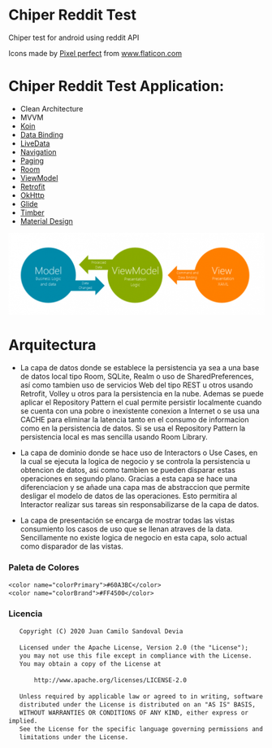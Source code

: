# Chiper Reddit Test
 Chiper test for android using reddit API
 
 <div>Icons made by <a href="https://www.flaticon.com/authors/pixel-perfect" title="Pixel perfect">Pixel perfect</a> from <a href="https://www.flaticon.com/" title="Flaticon">www.flaticon.com</a></div>
 
 # Chiper Reddit Test Application:
 - Clean Architecture
- MVVM
- [Koin](https://insert-koin.io/)
- [Data Binding](https://developer.android.com/topic/libraries/data-binding/)
- [LiveData](https://developer.android.com/topic/libraries/architecture/livedata)
- [Navigation](https://developer.android.com/topic/libraries/architecture/navigation.html)
- [Paging](https://developer.android.com/topic/libraries/architecture/paging/)
- [Room](https://developer.android.com/topic/libraries/architecture/room)
- [ViewModel](https://developer.android.com/topic/libraries/architecture/viewmodel)
- [Retrofit](https://square.github.io/retrofit/)
- [OkHttp](https://square.github.io/okhttp/)
- [Glide](https://bumptech.github.io/glide/)
- [Timber](https://github.com/JakeWharton/timber)
- [Material Design](https://material.io/develop/android/)

![MVVM](mvvm.png)
 
 # Arquitectura
   * La capa de datos donde se establece la persistencia ya sea a una base de datos local tipo Room, SQLite, Realm o uso de SharedPreferences, así como tambien 
   uso de servicios Web del tipo REST u otros usando Retrofit, Volley u otros para la persistencia en la nube. Ademas se puede aplicar el Repository Pattern
   el cual permite persistir localmente cuando se cuenta con una pobre o inexistente conexion a Internet o se usa una CACHE para eliminar la latencia tanto en 
   el consumo de informacion como en la persistencia de datos. Si se usa el Repository Pattern la persistencia local es mas sencilla usando Room Library.
   
 * La capa de dominio donde se hace uso de Interactors o Use Cases, en la cual se ejecuta la logica de negocio y se controla la persistencia u obtencion de datos, 
   asi como tambien se pueden disparar estas operaciones en segundo plano. Gracias a esta capa se hace una diferenciacion y se añade una capa mas de abstraccion 
   que permite desligar el modelo de datos de las operaciones. Esto permitira al Interactor realizar sus tareas sin responsabilizarse de la capa de datos.
   
 * La capa de presentación se encarga de mostrar todas las vistas consumiento los casos de uso que se llenan atraves de la data. Sencillamente no existe logica de negocio en esta capa, solo actual como disparador de las vistas.

### Paleta de Colores
    <color name="colorPrimary">#60A3BC</color>
    <color name="colorBrand">#FF4500</color>
    
### Licencia
```
   Copyright (C) 2020 Juan Camilo Sandoval Devia

   Licensed under the Apache License, Version 2.0 (the "License");
   you may not use this file except in compliance with the License.
   You may obtain a copy of the License at

       http://www.apache.org/licenses/LICENSE-2.0

   Unless required by applicable law or agreed to in writing, software
   distributed under the License is distributed on an "AS IS" BASIS,
   WITHOUT WARRANTIES OR CONDITIONS OF ANY KIND, either express or implied.
   See the License for the specific language governing permissions and
   limitations under the License.
```
